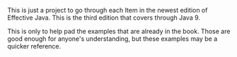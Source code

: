 This is just a project to go through each Item in the newest edition of Effective Java. This is the third edition that covers through Java 9.

This is only to help pad the examples that are already in the book. Those are good enough for anyone's understanding, but these examples may be a quicker reference.
